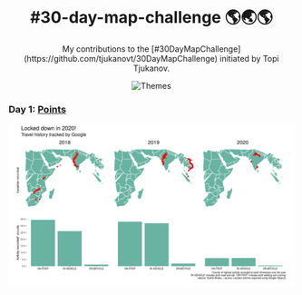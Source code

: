 <h1 align="center">
#30-day-map-challenge 🌎🌏🌎
</h1>

<div align="center">
My contributions to the [#30DayMapChallenge](https://github.com/tjukanovt/30DayMapChallenge) initiated by Topi Tjukanov.

![Themes](https://raw.githubusercontent.com/tjukanovt/30DayMapChallenge/master/images/map_challenge_themes_2020.jpg)
</div>


### Day 1: [Points](https://github.com/surbhi-bh/30-day-map-challenge/blob/main/VIZ/day1_points_googlelocation.png)
![](https://github.com/surbhi-bh/30-day-map-challenge/blob/main/VIZ/day1_points_googlelocation.png)

